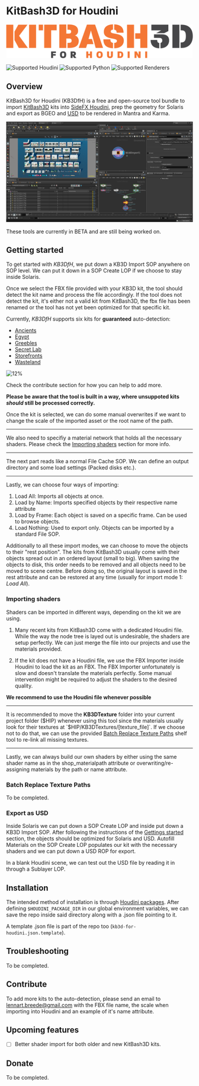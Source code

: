 # KitBash3D for Houdini

![KitBash3D for Houdini](static/kb3d-for-houdini-logo-256px-dark.png "Logo")

![Supported Houdini](https://img.shields.io/badge/houdini-18.5-orange)
![Supported Python](https://img.shields.io/badge/python-3.7-blue.svg)
![Supported Renderers](https://img.shields.io/badge/renderer-mantra%2C%20karma-red)

## Overview

KitBash3D for Houdini (KB3DfH) is a free and open-source tool bundle to import [KitBash3D](https://kitbash3d.com/ "KitBash3d") kits into [SideFX Houdini](https://www.sidefx.com/ "SideFX Houdini"), prep the geometry for Solaris and export as BGEO and [USD](https://graphics.pixar.com/usd/docs/index.html "Introduction to USD") to be rendered in Mantra and Karma.

![Overview](static/screenshot-overview.png "Overview")

<!---The tool was created as an attempt to circumvent the existing two ways to import KitBash3D files into Houdini.

Using the FBX Import:

![FBX Import](static/screenshot-fbx-import.png "FBX Import")

Importing the included hipfile (only available for newer kits):

![HIP Import](static/screenshot-hip-import.png "HIP Import")--->

These tools are currently in BETA and are still being worked on.

## Getting started

To get started with *KB3DfH*, we put down a KB3D Import SOP anywhere on SOP level. We can put it down in a SOP Create LOP if we choose to stay inside Solaris.

Once we select the FBX file provided with your KB3D kit, the tool should detect the kit name and process the file accordingly. If the tool does not detect the kit, it's either not a valid kit from KitBash3D, the fbx file has been renamed or the tool has not yet been optimized for that specific kit.

Currently, *KB3DfH* supports six kits for **guaranteed** auto-detection:

- [Ancients](https://kitbash3d.com/collections/kits/products/ancient-temples "Ancients")
- [Egypt](https://kitbash3d.com/collections/kits/products/egypt "Egypt")
- [Greebles](https://kitbash3d.com/collections/kits/products/props-greebles "Props: Greebles")
- [Secret Lab](https://kitbash3d.com/collections/kits/products/props-secret-labs "Props: Secret Labs")
- [Storefronts](https://kitbash3d.com/collections/kits/products/storefronts "Storefronts")
- [Wasteland](https://kitbash3d.com/collections/kits/products/wasteland "Wasteland")

![12%](https://progress-bar.dev/12)

Check the contribute section for how you can help to add more.

**Please be aware that the tool is built in a way, where unsuppoted kits *should* still be processed correctly.**

Once the kit is selected, we can do some manual overwrites if we want to change the scale of the imported asset or the root name of the path.

---

We also need to specifiy a material network that holds all the necessary shaders. Please check the [Importing shaders](#Importing-shaders) section for more info.

---

The next part reads like a normal File Cache SOP. We can define an output directory and some load settings (Packed disks etc.).

---

Lastly, we can choose four ways of importing:

1. Load All: Imports all objects at once.
2. Load by Name: Imports specified objects by their respective name attribute
3. Load by Frame: Each object is saved on a specific frame. Can be used to browse objects.
4. Load Nothing: Used to export only. Objects can be imported by a standard File SOP.

Additionally to all these import modes, we can choose to move the objects to their "rest position". The kits from KitBash3D usually come with their objects spread out in an ordered layout (small to big). When saving the objects to disk, this order needs to be removed and all objects need to be moved to scene centre. Before doing so, the original layout is saved in the rest attribute and can be restored at any time (usually for import mode 1: *Load All*).

### Importing shaders

Shaders can be imported in different ways, depending on the kit we are using.

1. Many recent kits from KitBash3D come with a dedicated Houdini file. While the way the node tree is layed out is undesirable, the shaders are setup perfectly. We can just merge the file into our projects and use the materials provided.

2. If the kit does not have a Houdini file, we use the FBX Importer inside Houdini to load the kit as an FBX. The FBX Importer unfortunately is slow and doesn't translate the materials perfectly. Some manual intervention might be required to adjust the shaders to the desired quality.

**We recommend to use the Houdini file whenever possible**

---

It is recommended to move the **KB3DTexture** folder into your current project folder ($HIP) whenever using this tool since the materials usually look for their textures at `$HIP/KB3DTextures/[texture_file]`. If we choose not to do that, we can use the provided [Batch Replace Texture Paths](#Batch-Replace-Texture-Paths) shelf tool to re-link all missing textures.

---

Lastly, we can always build our own shaders by either using the same shader name as in the shop_materialpath attribute or overwriting/re-assigning materials by the path or name attribute.

### Batch Replace Texture Paths

To be completed.

### Export as USD

Inside Solaris we can put down a SOP Create LOP and inside put down a KB3D Import SOP. After following the instructions of the [Gettings started](#Getting-started) section, the objects should be optimized for Solaris and USD. Autofill Materials on the SOP Create LOP populates our kit with the necessary shaders and we can put down a USD ROP for export.

In a blank Houdini scene, we can test out the USD file by reading it in through a Sublayer LOP.

## Installation

The intended method of installation is through [Houdini packages](https://www.sidefx.com/docs/houdini/ref/plugins.html). After defining `$HOUDINI_PACKAGE_DIR` in our global environment variables, we can save the repo inside said directory along with a .json file pointing to it.

A template .json file is part of the repo too (`kb3d-for-houdini.json.template`).

## Troubleshooting

To be completed.

## Contribute

To add more kits to the auto-detection, please send an email to lennart.breede@gmail.com with the FBX file name, the scale when importing into Houdini and an example of it's name attribute.

## Upcoming features

- [ ] Better shader import for both older and new KitBash3D kits.

## Donate

To be completed.